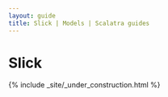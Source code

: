 ```yaml
---
layout: guide
title: Slick | Models | Scalatra guides
---
```


<div class="page-header">
  <h1>Slick</h1>
</div>

{% include _site/_under_construction.html %}